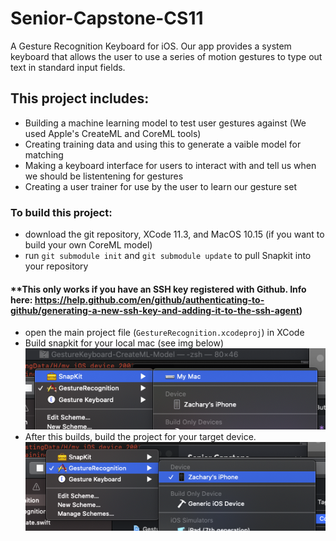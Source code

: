 # Senior-Capstone-CS11
A Gesture Recognition Keyboard for iOS. Our app provides a system keyboard that allows the user to use a series of motion gestures to type out text in standard input fields.

## This project includes:
  - Building a machine learning model to test user gestures against (We used Apple's CreateML and CoreML tools)
  - Creating training data and using this to generate a vaible model for matching
  - Making a keyboard interface for users to interact with and tell us when we should be listentening for gestures
  - Creating a user trainer for use by the user to learn our gesture set

### To build this project:
  - download the git repository, XCode 11.3, and MacOS 10.15 (if you want to build your own CoreML model)
  - run `git submodule init` and `git submodule update` to pull Snapkit into your repository
#### **This only works if you have an SSH key registered with Github. Info here: https://help.github.com/en/github/authenticating-to-github/generating-a-new-ssh-key-and-adding-it-to-the-ssh-agent)
  - open the main project file (`GestureRecognition.xcodeproj`) in XCode
  - Build snapkit for your local mac (see img below)
    ![image](https://github.com/OSU-CS11/documents/blob/master/Screen%20Shot%202020-03-16%20at%2011.42.20%20PM.png?raw=true)
  - After this builds, build the project for your target device.
    ![image](https://github.com/OSU-CS11/documents/blob/master/appBuild_phone.png?raw=true)
